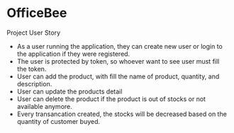 # OfficeBee
Project
User Story
- As a user running the application, they can create new user or login to the application if they were registered. 
- The user is protected by token, so whoever want to see user must fill the token.
- User can add the product, with fill the name of product, quantity, and description.
- User can update the products detail
- User can delete the product if the product is out of stocks or not available anymore.
- Every transancation created, the stocks will be decreased based on the quantity of customer buyed.
